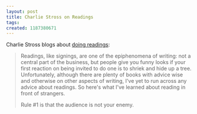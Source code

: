 ```yaml
---
layout: post
title: Charlie Stross on Readings
tags: 
created: 1187380671
---
```

Charlie Stross blogs about [doing readings](http://www.antipope.org/charlie/blog-static/2007/08/tools_of_the_trade_readings.html):

> Readings, like signings, are one of the epiphenomena of writing: not a central part of the business, but people give you funny looks if your first reaction on being invited to do one is to shriek and hide up a tree. <!--break--> Unfortunately, although there are plenty of books with advice wise and otherwise on other aspects of writing, I've yet to run across any advice about readings. So here's what I've learned about reading in front of strangers.
> 
> Rule #1 is that the audience is not your enemy.
